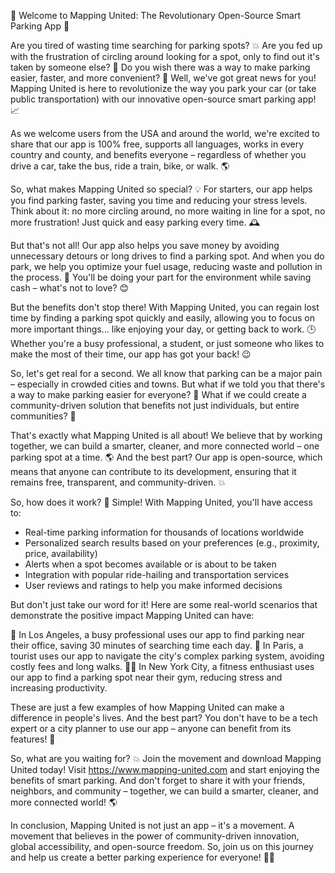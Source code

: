 🚀 Welcome to Mapping United: The Revolutionary Open-Source Smart Parking App 🚀

Are you tired of wasting time searching for parking spots? 💥 Are you fed up with the frustration of circling around looking for a spot, only to find out it's taken by someone else? 🤯 Do you wish there was a way to make parking easier, faster, and more convenient? 🚀 Well, we've got great news for you! Mapping United is here to revolutionize the way you park your car (or take public transportation) with our innovative open-source smart parking app! 📈

As we welcome users from the USA and around the world, we're excited to share that our app is 100% free, supports all languages, works in every country and county, and benefits everyone – regardless of whether you drive a car, take the bus, ride a train, bike, or walk. 🌎

So, what makes Mapping United so special? 💡 For starters, our app helps you find parking faster, saving you time and reducing your stress levels. Think about it: no more circling around, no more waiting in line for a spot, no more frustration! Just quick and easy parking every time. 🕰️

But that's not all! Our app also helps you save money by avoiding unnecessary detours or long drives to find a parking spot. And when you do park, we help you optimize your fuel usage, reducing waste and pollution in the process. 🌟 You'll be doing your part for the environment while saving cash – what's not to love? 😊

But the benefits don't stop there! With Mapping United, you can regain lost time by finding a parking spot quickly and easily, allowing you to focus on more important things... like enjoying your day, or getting back to work. 🕒 Whether you're a busy professional, a student, or just someone who likes to make the most of their time, our app has got your back! 😉

So, let's get real for a second. We all know that parking can be a major pain – especially in crowded cities and towns. But what if we told you that there's a way to make parking easier for everyone? 🤔 What if we could create a community-driven solution that benefits not just individuals, but entire communities? 💪

That's exactly what Mapping United is all about! We believe that by working together, we can build a smarter, cleaner, and more connected world – one parking spot at a time. 🌎 And the best part? Our app is open-source, which means that anyone can contribute to its development, ensuring that it remains free, transparent, and community-driven. 💥

So, how does it work? 🤔 Simple! With Mapping United, you'll have access to:

* Real-time parking information for thousands of locations worldwide
* Personalized search results based on your preferences (e.g., proximity, price, availability)
* Alerts when a spot becomes available or is about to be taken
* Integration with popular ride-hailing and transportation services
* User reviews and ratings to help you make informed decisions

But don't just take our word for it! Here are some real-world scenarios that demonstrate the positive impact Mapping United can have:

🚗 In Los Angeles, a busy professional uses our app to find parking near their office, saving 30 minutes of searching time each day.
🚌 In Paris, a tourist uses our app to navigate the city's complex parking system, avoiding costly fees and long walks.
🏃‍♀️ In New York City, a fitness enthusiast uses our app to find a parking spot near their gym, reducing stress and increasing productivity.

These are just a few examples of how Mapping United can make a difference in people's lives. And the best part? You don't have to be a tech expert or a city planner to use our app – anyone can benefit from its features! 🌟

So, what are you waiting for? 💥 Join the movement and download Mapping United today! Visit https://www.mapping-united.com and start enjoying the benefits of smart parking. And don't forget to share it with your friends, neighbors, and community – together, we can build a smarter, cleaner, and more connected world! 🌎

In conclusion, Mapping United is not just an app – it's a movement. A movement that believes in the power of community-driven innovation, global accessibility, and open-source freedom. So, join us on this journey and help us create a better parking experience for everyone! 💪🌟
